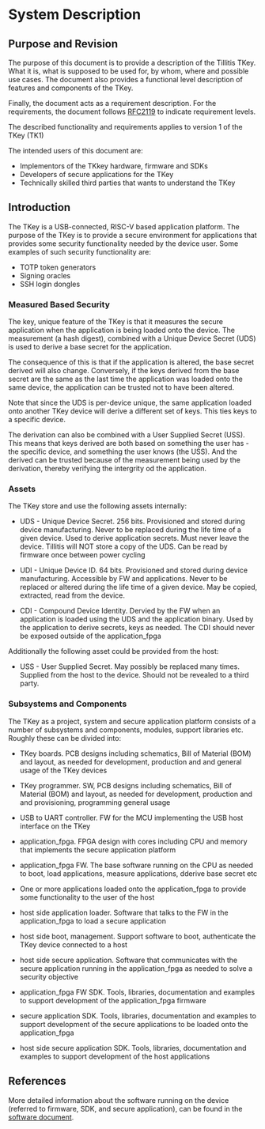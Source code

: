 # System Description

## Purpose and Revision

The purpose of this document is to provide a description of the
Tillitis TKey. What it is, what is supposed to be used for, by whom,
where and possible use cases. The document also provides a functional
level description of features and components of the TKey.

Finally, the document acts as a requirement description. For the
requirements, the document follows
[RFC2119](https://datatracker.ietf.org/doc/html/rfc2119) to indicate
requirement levels.

The described functionality and requirements applies to version 1 of
the TKey (TK1)

The intended users of this document are:
- Implementors of the TKkey hardware, firmware and SDKs
- Developers of secure applications for the TKey
- Technically skilled third parties that wants to understand the
  TKey


## Introduction
The TKey is a USB-connected, RISC-V based application platform. The
purpose of the TKey is to provide a secure environment
for applications that provides some security functionality needed by the
device user. Some examples of such security functionality are:

- TOTP token generators
- Signing oracles
- SSH login dongles


### Measured Based Security
The key, unique feature of the TKey is that it measures the secure
application when the application is being loaded onto the device. The
measurement (a hash digest), combined with a Unique Device Secret
(UDS) is used to derive a base secret for the application.

The consequence of this is that if the application is altered,
the base secret derived will also change. Conversely, if the keys
derived from the base secret are the same as the last time the
application was loaded onto the same device, the application can
be trusted not to have been altered.

Note that since the UDS is per-device unique, the same application
loaded onto another TKey device will derive a different set of keys.
This ties keys to a specific device.

The derivation can also be combined with a User Supplied Secret
(USS). This means that keys derived are both based on something the user
has - the specific device, and something the user knows (the USS). And
the derived can be trusted because of the measurement being used
by the derivation, thereby verifying the intergrity od the application.


### Assets
The TKey store and use the following assets internally:

- UDS - Unique Device Secret. 256 bits. Provisioned and stored during
  device manufacturing. Never to be replaced during the life time of
  a given device. Used to derive application secrets. Must never leave
  the device. Tillitis will NOT store a copy of the UDS. Can be read
  by firmware once between power cycling

- UDI - Unique Device ID. 64 bits. Provisioned and stored during device
  manufacturing. Accessible by FW and applications. Never to be replaced
  or altered during the life time of a given device. May be copied,
  extracted, read from the device.

- CDI - Compound Device Identity. Dervied by the FW when an application
  is loaded using the UDS and the application binary. Used by the
  application to derive secrets, keys as needed. The CDI should never
  be exposed outside of the application_fpga


Additionally the following asset could be provided from the host:

- USS - User Supplied Secret. May possibly be replaced many times.
  Supplied from the host to the device. Should not be revealed to a
  third party.


### Subsystems and Components
The TKey as a project, system and secure application platform
consists of a number of subsystems and components, modules, support
libraries etc. Roughly these can be divided into:

- TKey boards. PCB designs including schematics, Bill of Material (BOM)
  and layout, as needed for development, production and and general usage
  of the TKey devices

- TKey programmer. SW, PCB designs including schematics, Bill of
  Material (BOM) and layout, as needed for development, production
  and and provisioning, programming general usage

- USB to UART controller. FW for the MCU implementing the USB host
  interface on the TKey

- application_fpga. FPGA design with cores including CPU and memory that
  implements the secure application platform

- application_fpga FW. The base software running on the CPU as needed to
  boot, load applications, measure applications, dderive base secret etc

- One or more applications loaded onto the application_fpga to provide
  some functionality to the user of the host

- host side application loader. Software that talks to the FW in the
  application_fpga to load a secure application

- host side boot, management. Support software to boot, authenticate
  the TKey device connected to a host

- host side secure application. Software that communicates with the
  secure application running in the application_fpga as needed to solve
  a security objective

- application_fpga FW SDK. Tools, libraries, documentation and examples
  to support development of the application_fpga firmware

- secure application SDK. Tools, libraries, documentation and examples
  to support development of the secure applications to be loaded onto
  the application_fpga

- host side secure application SDK. Tools, libraries, documentation and
  examples to support development of the host applications


## References
More detailed information about the software running on the device
(referred to firmware, SDK, and secure application), can be found in
the [software document](software.md).
